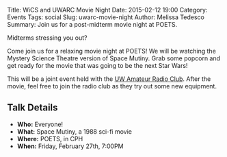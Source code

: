 Title: WiCS and UWARC Movie Night
Date: 2015-02-12 19:00
Category: Events
Tags: social
Slug: uwarc-movie-night
Author: Melissa Tedesco
Summary: Join us for a post-midterm movie night at POETS.  

Midterms stressing you out?

Come join us for a relaxing movie night at POETS! We will be watching the Mystery Science Theatre version of Space Mutiny. Grab some popcorn and get ready for the movie that was going to be the next Star Wars!

This will be a joint event held with the [UW Amateur Radio Club](http://uwarc.uwaterloo.ca/). After the movie, feel free to join the radio club as they try out some new equipment.

## Talk Details ##

+ **Who:** Everyone!
+ **What:** Space Mutiny, a 1988 sci-fi movie
+ **Where:** POETS, in CPH
+ **When:** Friday, February 27th, 7:00PM
